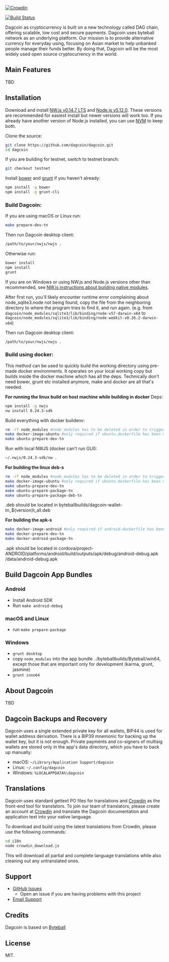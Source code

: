 [![Crowdin](https://d322cqt584bo4o.cloudfront.net/dagcoin/localized.svg)](https://crowdin.com/project/dagcoin)

[![Build Status](https://travis-ci.org/dagcoin/dagcoin.svg?branch=master)](https://travis-ci.org/dagcoin/dagcoin)

Dagcoin as cryptocurrency is built on a new technology called DAG chain, offering scalable, low cost and secure payments. Dagcoin uses byteball network as an underlying platform. Our mission is to provide alternative currency for everyday using, focusing on Asian market to help unbanked people manage their funds better. By doing that, Dagcoin will be the most widely used open source cryptocurrency in the world.

## Main Features

TBD

## Installation

Download and install [NW.js v0.14.7 LTS](https://dl.nwjs.io/v0.14.7) and [Node.js v5.12.0](https://nodejs.org/download/release/v5.12.0/).  These versions are recommended for easiest install but newer versions will work too.  If you already have another version of Node.js installed, you can use [NVM](https://github.com/creationix/nvm) to keep both.

Clone the source:

```sh
git clone https://github.com/dagcoin/dagcoin.git
cd dagcoin
```

If you are building for testnet, switch to testnet branch:
```sh
git checkout testnet
```

Install [bower](http://bower.io/) and [grunt](http://gruntjs.com/getting-started)  if you haven't already:

```sh
npm install -g bower
npm install -g grunt-cli
```

### Build Dagcoin:

If you are using macOS or Linux run:
```sh
make prepare-dev-tn
```
Then run Dagcoin desktop client:
```sh
/path/to/your/nwjs/nwjs .
```
Otherwise run:
```sh
bower install
npm install
grunt
```
If you are on Windows or using NW.js and Node.js versions other than recommended, see [NW.js instructions about building native modules](http://docs.nwjs.io/en/latest/For%20Users/Advanced/Use%20Native%20Node%20Modules/).

After first run, you'll likely encounter runtime error complaining about node_sqlite3.node not being found, copy the file from the neighboring directory to where the program tries to find it, and run again. (e.g. from `dagcoin/node_modules/sqlite3/lib/binding/node-v57-darwin-x64` to `dagcoin/node_modules/sqlite3/lib/binding/node-webkit-v0.26.2-darwin-x64`)

Then run Dagcoin desktop client:

```sh
/path/to/your/nwjs/nwjs .
```

### Build using docker:

This method can be used to quickly build the working directory using pre-made docker environments. It operates on your local working copy but builds inside the docker machine which has all the deps. Technically don't need bower, grunt etc installed anymore, make and docker are all that's needed.


__For running the linux build on host machine while building in docker__
Deps:
```sh
npm install -g nwjs
nw install 0.24.3-sdk
```

Build everything with docker buildenv:
```sh
rm -rf node_modules #node_modules has to be deleted in order to trigger the node-gyp rebuild
make docker-image-ubuntu #only required if ubuntu.dockerfile has been modified compared to published one
make ubuntu-prepare-dev-tn
```

Run with local NWJS (docker can't run GUI):
```sh
~/.nwjs/0.24.3-sdk/nw .
```

__For building the linux deb-s__

```sh
rm -rf node_modules #node_modules has to be deleted in order to trigger the node-gyp rebuild
make docker-image-ubuntu #only required if ubuntu.dockerfile has been modified compared to published one
make ubuntu-prepare-dev-tn
make ubuntu-prepare-package-tn
make ubuntu-prepare-package-deb-tn
```

.deb should be located in byteballbuilds/dagcoin-wallet-tn_${version}t_all.deb

__For building the apk-s__

```sh
make docker-image-android #only required if android.dockerfile has been modified compared to published one
make docker-prepare-dev-tn
make docker-android-package-tn
```

.apk should be located in cordova/project-ANDROID/platforms/android/build/outputs/apk/debug/android-debug.apk /data/android-debug.apk


## Build Dagcoin App Bundles

### Android

- Install Android SDK
- Run `make android-debug`

### macOS and Linux

- run `make prepare-package`

### Windows

- `grunt desktop`
- copy `node_modules` into the app bundle ../byteballbuilds/Byteball/win64, except those that are important only for development (karma, grunt, jasmine)
- `grunt inno64`

## About Dagcoin

TBD

## Dagcoin Backups and Recovery

Dagcoin uses a single extended private key for all wallets, BIP44 is used for wallet address derivation.  There is a BIP39 mnemonic for backing up the wallet key, but it is not enough.  Private payments and co-signers of multisig wallets are stored only in the app's data directory, which you have to back up manually:

* macOS: `~/Library/Application Support/dagcoin`
* Linux: `~/.config/dagcoin`
* Windows: `%LOCALAPPDATA%\dagcoin`


## Translations

Dagcoin uses standard gettext PO files for translations and [Crowdin](https://crowdin.com/project/dagcoin) as the front-end tool for translators. To join our team of translators, please create an account at [Crowdin](https://crowdin.com) and translate the Dagcoin documentation and application text into your native language.

To download and build using the latest translations from Crowdin, please use the following commands:

```sh
cd i18n
node crowdin_download.js
```

This will download all partial and complete language translations while also cleaning out any untranslated ones.


## Support

* [GitHub Issues](https://github.com/dagcoin/dagcoin/issues)
  * Open an issue if you are having problems with this project
* [Email Support](mailto:support@dagcoin.org)

## Credits

Dagcoin is based on [Byteball](https://byteball.org/)
## License

MIT.
